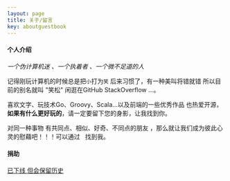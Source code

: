 ```yaml
---
layout: page
title: 关于/留言
key: aboutguestbook
---
```


#### 个人介绍 ####

*一个伪计算机迷 、一个执着者 、一个微不足道的人*


 记得刚玩计算机的时候总是把`小`打为`笑` 后来习惯了，有一种美叫将错就错 所以目前的别名就叫 "笑松" 闲逛在GitHub StackOverflow ...。

  喜欢文字、玩技术Go、Groovy、Scala...以及前端的一些优秀作品 也热爱开源，
 **如果有什么更好玩的**，请一定要留下您的身影，让我找到你。 

 对同一种事物 有共同点、相似、好奇、不同点的朋友 ，那么就让我们成为彼此心灵的慰藉吧！！！可以通过
<a title="新浪微博" href="http://weibo.com/wbpeach" target="_blank"><i class="fa fa-weibo fa-lg" style="color:#16a095;"></i></a>
<a title="github" href="https://github.com/peachyy" target="_blank"><i class="fa fa-github fa-lg" style="color:#16a095;"></i></a>
<a title="Twitter" href="https://twitter.com/hixstao" target="_blank"><i class="fa fa-twitter fa-lg" style="color:#16a095;"></i></a>
<a title="FaceBook" href="https://www.facebook.com/hixstao" target="_blank"><i class="fa fa-facebook fa-lg" style="color:#16a095;"></i></a>	
<a title="给我写信吧" target="_blank" href="http://mail.qq.com/cgi-bin/qm_share?t=qm_mailme&email=eUBOSUFITEBNSTkICFcaFhQ" style="text-decoration:none;">&nbsp;<i class="fa fa-envelope-o fa-lg" style="color:#16a095;"></i></a>
找到我。

#### 捐助 ####

<a href='javascript:var tmpgx=$("#about-gongxian-panel");if(tmpgx.css("display")=="none"){tmpgx.show()}else{tmpgx.hide()}'>已下线 但会保留历史</a>

<div id="about-gongxian-panel" style="display:none;"> 

如果你认为该站点的存在是具有意义的、也可以鼓励一下偶噢。 当然这完全是一句玩笑、玩笑懂么?

<style type="text/css">.jz-panel{width:100%}.jz-ul{list-style:none;margin:0px;}.jz-ul li{float:left;}.jz-ul li .imgpanel{margin:0;}.jz-ul li .imgpaneltitle{text-align: center;margin:0;}</style>
<div class="jz-panel"><ul class="jz-ul"><li><div class="imgpanel"><img src="{{site.staticUrl1}}/payres/alipay.png"/></div><div class="imgpaneltitle">支付宝</div><li>
	<li><div class="imgpanel"><img src="{{site.staticUrl1}}/payres/weixinpay.png"/></div><div class="imgpaneltitle">微信</div><li></ul><div style="clear:both;"></div>
</div>

 **捐赠列表**

| 名称           | 金额           | 时间  |
| ------------- |:-------------:| -----:|
| 阿里北方的夏天  | ￥10      |      2015/6/23     |

表示深深的感谢。
</div>

<!--定义留言填写板-->
<style type="text/css">.ds-sync{display:none !important;}</style>
<div class="ds-thread" data-order="desc" data-thread-key="{{ page.url }}" data-title="{{page.title}}" data-url="{{ site.production_url }}{{ page.url }}"></div>
<script type="text/javascript">
var duoshuoQuery = {short_name:"atpeach"};
	(function() {
		var ds = document.createElement('script');
		ds.type = 'text/javascript';ds.async = true;
		ds.src = (document.location.protocol == 'https:' ? 'https:' : 'http:') + '//static.duoshuo.com/embed.js';
		ds.charset = 'UTF-8';
		(document.getElementsByTagName('head')[0]
		 || document.getElementsByTagName('body')[0]).appendChild(ds);
	})();
	</script>
